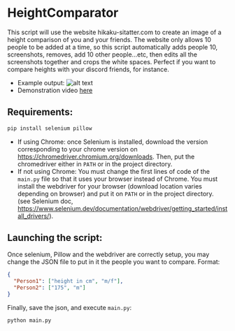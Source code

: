 # HeightComparator

This script will use the website hikaku-sitatter.com to create an image of a height comparison of you and your friends. The website only allows 10 people
to be added at a time, so this script automatically adds people 10, screenshots, removes, add 10 other people...etc, then edits all the screenshots together 
and crops the white spaces. Perfect if you want to compare heights with your discord friends, for instance.
- Example output:
![alt text](https://github.com/Ph03nixStyle/HeightComparator/blob/main/final.png?raw=true)
- Demonstration video [here](https://www.youtube.com/watch?v=Ckssz3Wn4m4)


## Requirements:
```bash
pip install selenium pillow
```
- If using Chrome: once Selenium is installed, download the version corresponding to your chrome version on https://chromedriver.chromium.org/downloads.
Then, put the chromedriver either in `PATH` or in the project directory. 
- If not using Chrome: You must change the first lines of code of the `main.py` file so that it uses your browser instead of Chrome.
You must install the webdriver for your browser (download location varies depending on browser) and put it on `PATH` or in the project directory.
(see Selenium doc, https://www.selenium.dev/documentation/webdriver/getting_started/install_drivers/).

## Launching the script:
Once selenium, Pillow and the webdriver are correctly setup, you may change the JSON file to put in it the people you want to compare.
Format:
```json
{
  "Person1": ["height in cm", "m/f"],
  "Person2": ["175", "m"]
}
```
Finally, save the json, and execute `main.py`:
```bash
python main.py
```
